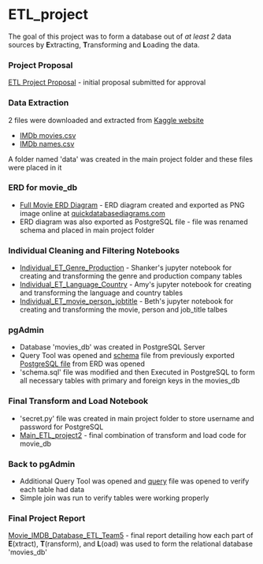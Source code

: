 # ETL_project

The goal of this project was to form a database out of *at least 2* data sources by **E**xtracting, **T**ransforming and **L**oading the data.

### Project Proposal
[ETL Project Proposal](https://github.com/trackrun82/ETL_project/blob/master/ETL%20Project%20proposal.docx) - initial proposal submitted for approval

### Data Extraction
2 files were downloaded and extracted from [Kaggle website](https://www.kaggle.com/stefanoleone992/imdb-extensive-dataset)
* [IMDb movies.csv](https://www.kaggle.com/stefanoleone992/imdb-extensive-dataset?select=IMDb+movies.csv)
* [IMDb names.csv](https://www.kaggle.com/stefanoleone992/imdb-extensive-dataset?select=IMDb+names.csv)

A folder named 'data' was created in the main project folder and these files were placed in it

### ERD for movie_db
* [Full Movie ERD Diagram](https://github.com/trackrun82/ETL_project/blob/master/Full%20Movie%20ERD%20Diagram.png) - ERD diagram created and exported as PNG image online at [quickdatabasediagrams.com](https://app.quickdatabasediagrams.com/#/d/D9jGD3)
* ERD diagram was also exported as PostgreSQL file - file was renamed schema and placed in main project folder

### Individual Cleaning and Filtering Notebooks
* [Individual_ET_Genre_Production](https://github.com/trackrun82/ETL_project/blob/master/Individual_ET_Genre_Production.ipynb) - Shanker's jupyter notebook for creating and transforming the genre and production company tables
* [Individual_ET_Language_Country](https://github.com/trackrun82/ETL_project/blob/master/Individual_ET_Language_Country.ipynb) - Amy's jupyter notebook for creating and transforming the language and country tables
* [Individual_ET_movie_person_jobtitle](https://github.com/trackrun82/ETL_project/blob/master/Individual_ET_movie_person_jobtitle.ipynb) - Beth's jupyter notebook for creating and transforming the movie, person and job_title talbes

### pgAdmin
* Database 'movies_db' was created in PostgreSQL Server
* Query Tool was opened and [schema](https://github.com/trackrun82/ETL_project/blob/master/schema.sql) file from previously exported [PostgreSQL file](https://app.quickdatabasediagrams.com/#/d/D9jGD3) from ERD was opened
* 'schema.sql' file was modified and then Executed in PostgreSQL to form all necessary tables with primary and foreign keys in the movies_db

### Final Transform and Load Notebook
* 'secret.py' file was created in main project folder to store username and password for PostgreSQL
* [Main_ETL_project2](https://github.com/trackrun82/ETL_project/blob/master/Main_ETL_project2.ipynb) - final combination of transform and load code for movie_db

### Back to pgAdmin 
* Additional Query Tool was opened and [query](https://github.com/trackrun82/ETL_project/blob/master/query.sql) file was opened to verify each table had data
* Simple join was run to verify tables were working properly

### Final Project Report
[Movie_IMDB_Database_ETL_Team5](https://github.com/trackrun82/ETL_project/blob/master/Movie_IMDB_Database_ETL_Team5.docx) - final report detailing how each part of **E**(xtract), **T**(ransform), and **L**(oad) was used to form the relational database 'movies_db'

